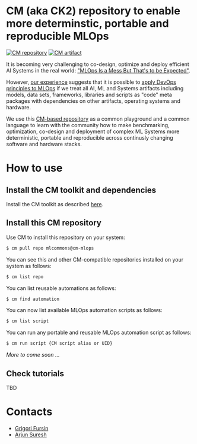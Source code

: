 # CM (aka CK2) repository to enable more determinstic, portable and reproducible MLOps

[![CM repository](https://img.shields.io/badge/Collective%20Mind-compatible-blue)](https://github.com/mlcommons/ck/tree/master/cm)
[![CM artifact](https://img.shields.io/badge/Artifact-automated%20and%20reusable-blue)](https://github.com/mlcommons/ck/tree/master/cm)


It is becoming very challenging to co-design, optimize and deploy efficient AI Systems in the real world:
["MLOps Is a Mess But That's to be Expected"](https://www.mihaileric.com/posts/mlops-is-a-mess).

However, [our experience](https://doi.org/10.5281/zenodo.6475385) 
suggests that it is possible to [apply DevOps principles to MLOps](https://www.datanami.com/2022/03/30/birds-arent-real-and-neither-is-mlops/)
if we treat all AI, ML and Systems artifacts including models, data sets, frameworks, libraries and scripts as "code" meta packages 
with dependencies on other artifacts, operating systems and hardware.

We use this [CM-based repository](https://github.com/mlcommons/cm-mlops) 
as a common playground and a common language to learn with the community
how to make benchmarking, optimization, co-design and deployment
of complex ML Systems more deterministic, portable and reproducible 
across continusly changing software and hardware stacks.


# How to use

## Install the CM toolkit and dependencies

Install the CM toolkit as described [here](https://github.com/mlcommons/ck/blob/master/cm/docs/installation.md).

## Install this CM repository

Use CM to install this repository on your system:

```bash
$ cm pull repo mlcommons@cm-mlops
```

You can see this and other CM-compatible repositories installed on your system as follows:
```bash
$ cm list repo
```

You can list reusable automations as follows:
```bash
$ cm find automation
```

You can now list available MLOps automation scripts as follows:
```bash
$ cm list script
```

You can run any portable and reusable MLOps automation script as follows:
```bash
$ cm run script {CM script alias or UID}
```


*More to come soon ...*


## Check tutorials

TBD


# Contacts

* [Grigori Fursin](https://cKnowledge.io/@gfursin)
* [Arjun Suresh](https://www.linkedin.com/in/arjunsuresh)
